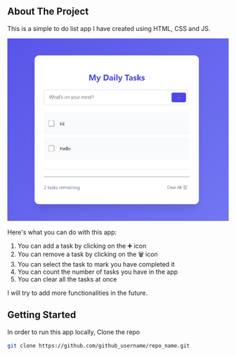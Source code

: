 ## About The Project

This is a simple to do list app I have created using HTML, CSS and JS.


![To Do List App](https://github.com/shihabhasan0161/To-Do-List-App/blob/main/todolistapp.png?raw=true)

Here's what you can do with this app:
1. You can add a task by clicking on the ➕ icon
2. You can remove a task by clicking on the 🗑️ icon
3. You can select the task to mark you have completed it
4. You can count the number of tasks you have in the app
5. You can clear all the tasks at once

I will try to add more functionalities in the future.

## Getting Started

In order to run this app locally, Clone the repo
   ```sh
   git clone https://github.com/github_username/repo_name.git
